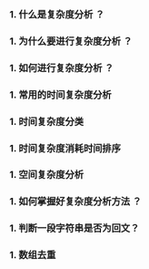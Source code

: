 ### 1. 什么是复杂度分析 ？
### 1. 为什么要进行复杂度分析 ？
### 1. 如何进行复杂度分析 ？
### 1. 常用的时间复杂度分析
### 1. 时间复杂度分类
### 1. 时间复杂度消耗时间排序
### 1. 空间复杂度分析
### 1. 如何掌握好复杂度分析方法 ？
### 1. 判断一段字符串是否为回文？
### 1. 数组去重
